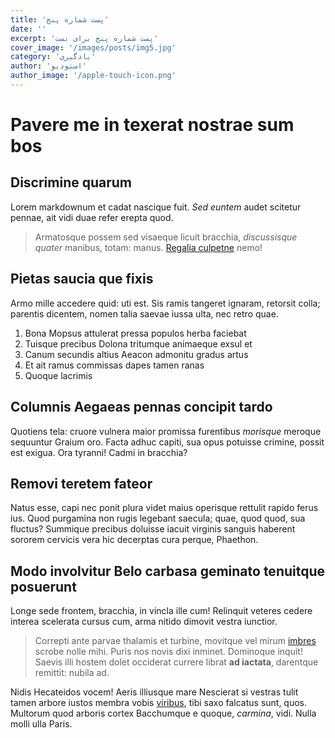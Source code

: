 ```yaml
---
title: 'پست شماره پنج'
date: ''
excerpt: 'پست شماره پنج برای تست'
cover_image: '/images/posts/img5.jpg'
category: 'یادگیری'
author: 'استودیو'
author_image: '/apple-touch-icon.png'
---
```




# Pavere me in texerat nostrae sum bos

## Discrimine quarum

Lorem markdownum et cadat nascique fuit. *Sed euntem* audet scitetur pennae, ait
vidi duae refer erepta quod.

> Armatosque possem sed visaeque licuit bracchia, *discussisque quater* manibus,
> totam: manus. [Regalia culpetne](http://sanguine-pugnax.io/) nemo!

## Pietas saucia que fixis

Armo mille accedere quid: uti est. Sis ramis tangeret ignaram, retorsit colla;
parentis dicentem, nomen talia saevae iussa ulta, nec retro quae.

1. Bona Mopsus attulerat pressa populos herba faciebat
2. Tuisque precibus Dolona tritumque animaeque exsul et
3. Canum secundis altius Aeacon admonitu gradus artus
4. Et ait ramus commissas dapes tamen ranas
5. Quoque lacrimis

## Columnis Aegaeas pennas concipit tardo

Quotiens tela: cruore vulnera maior promissa furentibus *morisque* meroque
sequuntur Graium oro. Facta adhuc capiti, sua opus potuisse crimine, possit est
exigua. Ora tyranni! Cadmi in bracchia?

## Removi teretem fateor

Natus esse, capi nec ponit plura videt maius operisque rettulit rapido ferus
ius. Quod purgamina non rugis legebant saecula; quae, quod quod, sua fluctus?
Summique precibus doluisse iacuit virginis sanguis haberent sororem cervicis
vera hic decerptas cura perque, Phaethon.

## Modo involvitur Belo carbasa geminato tenuitque posuerunt

Longe sede frontem, bracchia, in vincla ille cum! Relinquit veteres cedere
interea scelerata cursus cum, arma nitido dimovit vestra iunctior.

> Correpti ante parvae thalamis et turbine, movitque vel mirum
> [imbres](http://suscitat.com/) scrobe nolle mihi. Puris nos novis dixi
> inminet. Dominoque inquit! Saevis illi hostem dolet occiderat currere librat
> **ad iactata**, darentque remittit: nubila ad.

Nidis Hecateidos vocem! Aeris illiusque mare Nescierat si vestras tulit tamen
arbore iustos membra vobis [viribus](http://dixit.com/remansit), tibi saxo
falcatus sunt, quos. Multorum quod arboris cortex Bacchumque e quoque,
*carmina*, vidi. Nulla molli ulla Paris.
